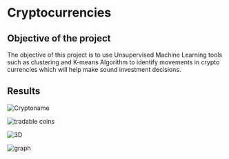 # Cryptocurrencies

## Objective of the project

The objective of this project is to use Unsupervised Machine Learning tools such as clustering and K-means Algorithm to identify movements in crypto currencies which will help make sound investment decisions.


## Results


![Cryptoname](https://user-images.githubusercontent.com/75961117/124371574-0fc59200-dc51-11eb-9eaa-d9b09e63f0ec.PNG)



![tradable coins](https://user-images.githubusercontent.com/75961117/124371587-34ba0500-dc51-11eb-8754-36cbaf7aded6.PNG)



![3D](https://user-images.githubusercontent.com/75961117/124371596-52876a00-dc51-11eb-8200-23da0bf27d48.PNG)



![graph](https://user-images.githubusercontent.com/75961117/124371606-764ab000-dc51-11eb-8f31-8bf427a124fd.PNG)

